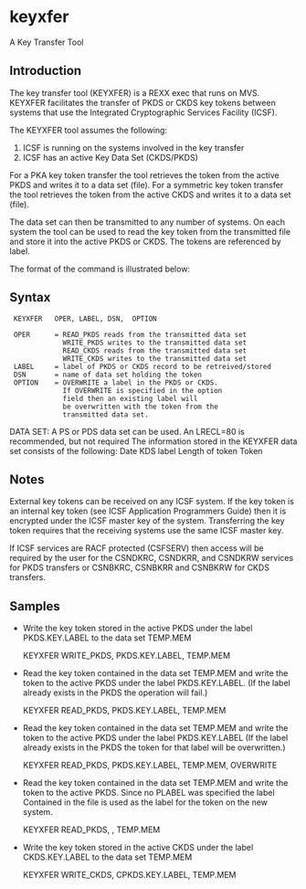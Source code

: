 # keyxfer

A Key Transfer Tool

## Introduction

The key transfer tool (KEYXFER) is a REXX exec that runs on MVS. KEYXFER facilitates the transfer of PKDS or CKDS key tokens between systems that use the Integrated Cryptographic Services Facility (ICSF).

The KEYXFER tool assumes the following:

1. ICSF is running on the systems involved in the key transfer
2. ICSF has an active Key Data Set (CKDS/PKDS)

For a PKA key token transfer the tool retrieves the token from the active PKDS and writes it to a data set (file).  For a symmetric key token transfer the tool retrieves the token from the active CKDS and writes it to a data set (file).

The data set can then be transmitted to any number of systems.  On each system the tool can be used to read the key token from the transmitted file and store it into the active PKDS or CKDS.  The tokens are referenced by label.

The format of the command is illustrated below:

## Syntax

     KEYXFER   OPER, LABEL, DSN,  OPTION

     OPER      = READ_PKDS reads from the transmitted data set
                 WRITE_PKDS writes to the transmitted data set
                 READ_CKDS reads from the transmitted data set
                 WRITE_CKDS writes to the transmitted data set
     LABEL     = label of PKDS or CKDS record to be retreived/stored
     DSN       = name of data set holding the token
     OPTION    = OVERWRITE a label in the PKDS or CKDS.
                 If OVERWRITE is specified in the option
                 field then an existing label will
                 be overwritten with the token from the
                 transmitted data set.

 DATA SET:      A PS or PDS data set can be used.
                An LRECL=80 is recommended, but not required
                The information stored in the KEYXFER data set
                consists of the following:
                  Date
                  KDS label
                  Length of token
                  Token

## Notes

External key tokens can be received on any ICSF system.  If the key token is an internal key token (see ICSF Application Programmers Guide) then it is encrypted under the ICSF master key of the system.  Transferring the key token requires that the receiving systems use the same ICSF master key.

If ICSF services are RACF protected (CSFSERV) then access will be required by the user for the CSNDKRC, CSNDKRR, and CSNDKRW services for PKDS transfers or CSNBKRC, CSNBKRR and CSNBKRW for CKDS transfers.

## Samples

* Write the key token stored in the active PKDS under the label PKDS.KEY.LABEL to the data set  TEMP.MEM

    KEYXFER WRITE_PKDS, PKDS.KEY.LABEL, TEMP.MEM

* Read the key token contained in the data set TEMP.MEM and write the token to the active PKDS under the label PKDS.KEY.LABEL. (If the label already exists in the PKDS the operation will fail.)

    KEYXFER READ_PKDS,  PKDS.KEY.LABEL, TEMP.MEM

* Read the key token contained in the data set TEMP.MEM and write the token to the active PKDS under the label PKDS.KEY.LABEL (If the label already exists in the PKDS the token for that label will be overwritten.)

    KEYXFER READ_PKDS, PKDS.KEY.LABEL, TEMP.MEM, OVERWRITE

* Read the key token contained in the data set TEMP.MEM and write the token to the active PKDS.  Since no PLABEL was specified the label Contained in the file is used as the label for the token on the new system.

    KEYXFER READ_PKDS, , TEMP.MEM

* Write the key token stored in the active CKDS under the label CKDS.KEY.LABEL to the data set TEMP.MEM

    KEYXFER WRITE_CKDS, CPKDS.KEY.LABEL, TEMP.MEM
